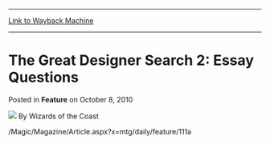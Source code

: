 
---
[Link to Wayback Machine](https://web.archive.org/web/20220117010604/https://magic.wizards.com/en/articles/archive/feature/great-designer-search-2-essay-questions-2010-10-08)

[_metadata_:wayback_url]:- "https://magic.wizards.com/en/articles/archive/feature/great-designer-search-2-essay-questions-2010-10-08"
[_metadata_:wayback_raw_url]:- "https://web.archive.org/web/20220117010604id_/https://magic.wizards.com/en/articles/archive/feature/great-designer-search-2-essay-questions-2010-10-08"
[_metadata_:wayback_capture_timestamp]:- "2022-01-17 01:06:04+00:00"
[_metadata_:description]:- "/Magic/Magazine/Article.aspx?x=mtg/daily/feature/111a"
[_metadata_:generator]:- "Drupal 7 (http://drupal.org)"
[_metadata_:publish_date]:- "2010-10-08"
---


The Great Designer Search 2: Essay Questions
============================================



 Posted in **Feature**
 on October 8, 2010 






![](https://media.magic.wizards.com/styles/auth_small/public/images/person/wizards_author.jpg)
By Wizards of the Coast











/Magic/Magazine/Article.aspx?x=mtg/daily/feature/111a





